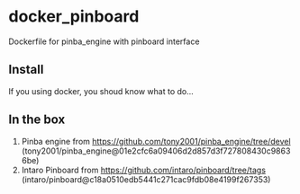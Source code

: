 docker_pinboard
===============

Dockerfile for pinba_engine with pinboard interface

## Install

If you using docker, you shoud know what to do...


## In the box

1. Pinba engine from https://github.com/tony2001/pinba_engine/tree/devel (tony2001/pinba_engine@01e2cfc6a09406d2d857d3f727808430c98636be)
2. Intaro Pinboard from https://github.com/intaro/pinboard/tree/tags (intaro/pinboard@c18a0510edb5441c271cac9fdb08e4199f267353)
